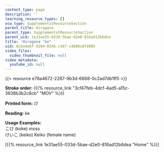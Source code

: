 ```yaml
---
content_type: page
description: ''
learning_resource_types: []
ocw_type: SupplementalResourceSection
parent_title: Hiragana
parent_type: SupplementalResourceSection
parent_uid: 1e31ae55-033d-5bae-d2e0-816ad12b6dea
title: 'Hiragana "ke" '
uid: 8cba4a6f-d184-034b-c167-c4b86c0f4985
video_files:
  video_thumbnail_file: null
video_metadata:
  youtube_id: null
---
```


{{< resource e78a4672-2287-9b3d-6668-0c2ad7db1ff5 >}}

**Stroke order:** ({{% resource_link "3cf47feb-4dcf-4ad5-a15c-3638b3b2c8cb" "MOV" %}})

**Printed form:** け

**Reading:** ke

**Usage Examples:**  
こけ (koke) moss  
けいこ (keiko) Keiko (female name)

  
\[{{% resource_link 1e31ae55-033d-5bae-d2e0-816ad12b6dea "Home" %}}\]